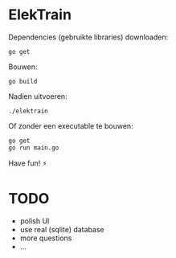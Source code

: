 # ElekTrain

Dependencies (gebruikte libraries) downloaden:

    go get

Bouwen:

    go build

Nadien uitvoeren:

    ./elektrain

Of zonder een executable te bouwen:
    
    go get
    go run main.go

Have fun! :zap:

# TODO

- polish UI
- use real (sqlite) database
- more questions
- ...

